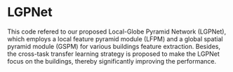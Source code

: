 # LGPNet
This code refered to our proposed Local-Globe Pyramid Network (LGPNet), which employs a local feature pyramid module (LFPM) and a global spatial pyramid module (GSPM) for various buildings feature extraction. Besides, the cross-task transfer learning strategy is proposed to make the LGPNet focus on the buildings, thereby significantly improving the performance. 
